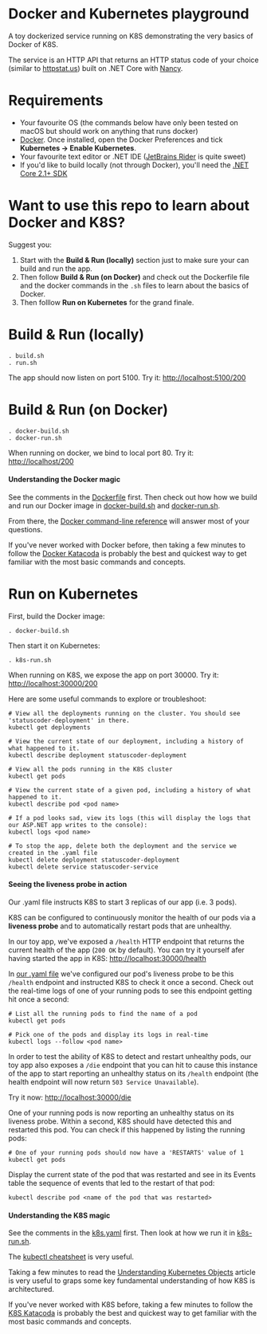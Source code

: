 # Docker and Kubernetes playground

A toy dockerized service running on K8S demonstrating the very basics of Docker of K8S. 

The service is an HTTP API that returns an HTTP status code of your choice (similar to [httpstat.us](https://httpstat.us)) built on .NET Core with [Nancy](http://nancyfx.org).

# Requirements

* Your favourite OS (the commands below have only been tested on macOS but should work on anything that runs docker)
* [Docker](https://www.docker.com). Once installed, open the Docker Preferences and tick **Kubernetes -> Enable Kubernetes**.
* Your favourite text editor or .NET IDE ([JetBrains Rider](https://www.jetbrains.com/rider/) is quite sweet)
* If you'd like to build locally (not through Docker), you'll need the [.NET Core 2.1+ SDK](https://dotnet.microsoft.com/download)

# Want to use this repo to learn about Docker and K8S?

Suggest you:
1. Start with the **Build & Run (locally)** section just to make sure your can build and run the app.
2. Then follow **Build & Run (on Docker)** and check out the Dockerfile file and the docker commands in the `.sh` files to learn about the basics of Docker.
3. Then folllow **Run on Kubernetes** for the grand finale.

# Build & Run (locally)

```
. build.sh
. run.sh
```

The app should now listen on port 5100. Try it: [http://localhost:5100/200](http://localhost:5100/200)

# Build & Run (on Docker)

```
. docker-build.sh
. docker-run.sh
```

When running on docker, we bind to local port 80. Try it: [http://localhost/200](http://localhost/200)

#### Understanding the Docker magic
See the comments in the [Dockerfile](src/StatusCoder/Dockerfile) first. Then check out how how we build and run our Docker image in [docker-build.sh](docker-build.sh) and [docker-run.sh](docker-run.sh).

From there, the [Docker command-line reference](https://docs.docker.com/engine/reference/commandline/cli/) will answer most of your questions.

If you've never worked with Docker before, then taking a few minutes to follow the [Docker Katacoda](https://www.katacoda.com/courses/docker) is probably the best and quickest way to get familiar with the most basic commands and concepts.

# Run on Kubernetes

First, build the Docker image:

```
. docker-build.sh
```

Then start it on Kubernetes:

```
. k8s-run.sh 
```

When running on K8S, we expose the app on port 30000. Try it: [http://localhost:30000/200](http://localhost:30000/200)

Here are some useful commands to explore or troubleshoot:

```
# View all the deployments running on the cluster. You should see 'statuscoder-deployment' in there.
kubectl get deployments

# View the current state of our deployment, including a history of what happened to it.
kubectl describe deployment statuscoder-deployment

# View all the pods running in the K8S cluster
kubectl get pods

# View the current state of a given pod, including a history of what happened to it.
kubectl describe pod <pod name>

# If a pod looks sad, view its logs (this will display the logs that our ASP.NET app writes to the console):
kubectl logs <pod name>

# To stop the app, delete both the deployment and the service we created in the .yaml file
kubectl delete deployment statuscoder-deployment
kubectl delete service statuscoder-service
``` 

#### Seeing the liveness probe in action
Our .yaml file instructs K8S to start 3 replicas of our app (i.e. 3 pods). 

K8S can be configured to continuously monitor the health of our pods via a **liveness probe** and to automatically restart pods that are unhealthy. 

In our toy app, we've exposed a `/health` HTTP endpoint that returns the current health of the app (`200 OK` by default). You can try it yourself afer having started the app in K8S: [http://localhost:30000/health](http://localhost:30000/health)

In [our .yaml file](src/StatusCoder/k8s.yaml) we've configured our pod's liveness probe to be this `/health` endpoint and instructed K8S to check it once a second. Check out the real-time logs of one of your running pods to see this endpoint getting hit once a second:

```
# List all the running pods to find the name of a pod
kubectl get pods

# Pick one of the pods and display its logs in real-time
kubectl logs --follow <pod name>
```

In order to test the ability of K8S to detect and restart unhealthy pods, our toy app also exposes a `/die` endpoint that you can hit to cause this instance of the app to start reporting an unhealthy status on its `/health` endpoint (the health endpoint will now return `503 Service Unavailable`).

Try it now: [http://localhost:30000/die](http://localhost:30000/die)

One of your running pods is now reporting an unhealthy status on its liveness probe. Within a second, K8S should have detected this and restarted this pod. You can check if this happened by listing the running pods:

```
# One of your running pods should now have a 'RESTARTS' value of 1
kubectl get pods
```

Display the current state of the pod that was restarted and see in its Events table the sequence of events that led to the restart of that pod:

```
kubectl describe pod <name of the pod that was restarted>
``` 

#### Understanding the K8S magic
See the comments in the [k8s.yaml](src/StatusCoder/k8s.yaml) first. Then look at how we run it in [k8s-run.sh](k8s-run.sh).

The [kubectl cheatsheet](https://kubernetes.io/docs/reference/kubectl/cheatsheet/) is very useful.

Taking a few minutes to read the [Understanding Kubernetes Objects](https://kubernetes.io/docs/concepts/overview/working-with-objects/kubernetes-objects/) article is very useful to graps some key fundamental understanding of how K8S is architectured.

If you've never worked with K8S before, taking a few minutes to follow the [K8S Katacoda](https://www.katacoda.com/courses/kubernetes) is probably the best and quickest way to get familiar with the most basic commands and concepts.
